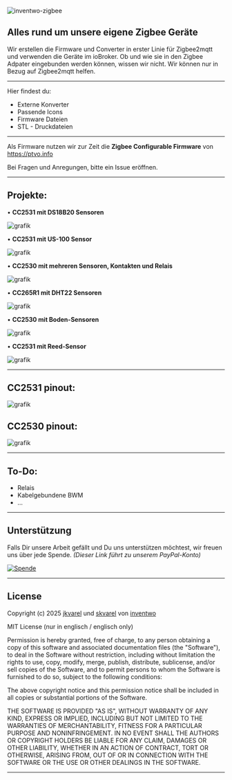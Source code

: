 ![inventwo-zigbee](https://github.com/user-attachments/assets/7a0ce136-2041-46f5-a6f8-a5aef2dd7a00)

## Alles rund um unsere eigene Zigbee Geräte
Wir erstellen die Firmware und Converter in erster Linie für Zigbee2mqtt und verwenden die Geräte im ioBroker. Ob und wie sie in den Zigbee Adpater eingebunden werden können, wissen wir nicht. Wir können nur in Bezug auf Zigbee2mqtt helfen.


---
Hier findest du:

<ul>
      <li>Externe Konverter</li>
      <li>Passende Icons</li>
      <li>Firmware Dateien</li>
      <li>STL - Druckdateien</li>
</ul>

---

Als Firmware nutzen wir zur Zeit die <b>Zigbee Configurable Firmware</b> von https://ptvo.info

Bei Fragen und Anregungen, bitte ein Issue eröffnen.

---

## Projekte:

• <b>CC2531 mit DS18B20 Sensoren</b>

![grafik](https://github.com/user-attachments/assets/5a45f437-3bf9-4695-90e1-ee415eb7e059)

   
• <b>CC2531 mit US-100 Sensor</b>

![grafik](https://github.com/user-attachments/assets/8175f124-e625-4aec-bae3-f7347f2fcd2f)


• <b>CC2530 mit mehreren Sensoren, Kontakten und Relais</b>

![grafik](https://github.com/user-attachments/assets/b7e2305a-4e79-4fca-b558-dd72fba32b8c)

• <b>CC265R1 mit DHT22 Sensoren</b>

![grafik](https://github.com/user-attachments/assets/c81acf5d-4d10-45c9-b654-33ec63fa3dfe)


• <b>CC2530 mit Boden-Sensoren</b>

![grafik](https://github.com/user-attachments/assets/67152ed0-9dc2-4a26-9dfa-4f2fb623c2aa)


• <b>CC2531 mit Reed-Sensor</b>

![grafik](https://github.com/user-attachments/assets/05fc8e1e-a02a-41c5-9167-28a9c90ed107)


---

## CC2531 pinout:

![grafik](https://github.com/user-attachments/assets/268d6ceb-dee3-4358-b760-24207cd92f2a)

## CC2530 pinout:

![grafik](https://github.com/user-attachments/assets/5245642b-8e53-48a0-8eec-4f875354b5e1)



---

## To-Do:

<ul>
<li>Relais</li>
<li>Kabelgebundene BWM</li>
<li>...</li>
</ul>

---

## Unterstützung

Falls Dir unsere Arbeit gefällt und Du uns unterstützen möchtest, wir freuen uns über jede Spende.
<i>(Dieser Link führt zu unserem PayPal-Konto)</i>

[![Spende](https://raw.githubusercontent.com/inventwo/ioBroker.vis-icontwo/refs/heads/master/img/spende.png)](https://www.paypal.com/donate/?hosted_button_id=7W6M3TFZ4W9LW)

---

## License

Copyright (c) 2025 [jkvarel](https://github.com/jkvarel) und [skvarel](https://github.com/skvarel) von [inventwo](https://github.com/inventwo)

MIT License (nur in englisch / englisch only)

Permission is hereby granted, free of charge, to any person obtaining a copy
of this software and associated documentation files (the "Software"), to deal
in the Software without restriction, including without limitation the rights
to use, copy, modify, merge, publish, distribute, sublicense, and/or sell
copies of the Software, and to permit persons to whom the Software is
furnished to do so, subject to the following conditions:

The above copyright notice and this permission notice shall be included in all
copies or substantial portions of the Software.

THE SOFTWARE IS PROVIDED "AS IS", WITHOUT WARRANTY OF ANY KIND, EXPRESS OR
IMPLIED, INCLUDING BUT NOT LIMITED TO THE WARRANTIES OF MERCHANTABILITY,
FITNESS FOR A PARTICULAR PURPOSE AND NONINFRINGEMENT. IN NO EVENT SHALL THE
AUTHORS OR COPYRIGHT HOLDERS BE LIABLE FOR ANY CLAIM, DAMAGES OR OTHER
LIABILITY, WHETHER IN AN ACTION OF CONTRACT, TORT OR OTHERWISE, ARISING FROM,
OUT OF OR IN CONNECTION WITH THE SOFTWARE OR THE USE OR OTHER DEALINGS IN THE
SOFTWARE.

---

